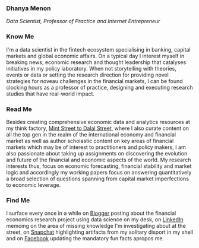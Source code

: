 ### Dhanya Menon
*Data Scientist, Professor of Practice and Internet Entrepreneur*
### Know Me
I'm a data scientist in the fintech ecosystem specialising in banking, capital markets and global economic affairs. On a typical day I interest myself in breaking news, economic research and thought leadership that catalyses initiatives in my policy laboratory. When not storytelling with theories, events or data or setting the research direction for providing novel strategies for noveau challenges in the financial markets, I can be found clocking hours as a professor of practice, designing and executing research studies that have real-world impact.
### Read Me
Besides creating comprehensive economic data and analytics resources at my think factory, [Mint Street to Dalal Street](https://sites.google.com/view/mint-street-to-dalal-street), where I also curate content on all the top gen in the realm of the international economy and financial market as well as author scholastic content on key areas of financial markets which may be of interest to practitioners and policy makers, I am also passionate about taking up assignments on discovering the evolution and future of the financial and economic aspects of the world. My research interests thus, focus on economic forecasting, financial stability and market logic and accordingly my working papers focus on answering quantitatively a broad selection of questions spanning from capital market imperfections to economic leverage.
### Find Me 
I surface every once in a while on [Blogger](https://mmedhanyamenon.blogspot.com) posting about the financial economics research project using data science on my desk, on [LinkedIn](https://www.linkedin.com/in/msdhanyamenon) memoing on the area of missing knowledge I'm investigating about at the street,  on [Snapchat](https://www.snapchat.com/add/kadhanyamenon?share_id=dz5d7TxxHCQ&locale=en-IN) highlighting artifacts from my solitary disport in my shell and on [Facebook](https://www.facebook.com/srtadhanyamenon) updating the mandatory fun facts apropos me.
